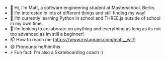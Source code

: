 - 👋 Hi, I’m Matt, a software engineering student at Masterschool, Berlin.
- 👀 I’m interested in lots of different things and still finding my way!
- 🌱 I’m currently learning Python in school and THREE.js outside of school in my own time. 
- 💞️ I’m looking to collaborate on anything and everything as long as its not too advanced as im still a beginner! 
- 📫 How to reach me (https://www.instagram.com/matt__wil/)
- 😄 Pronouns: he/him/his
- ⚡ Fun fact: I'm also a Skateboarding coach :) 

<!---
matt-wil/matt-wil is a ✨ special ✨ repository because its `README.md` (this file) appears on your GitHub profile.
You can click the Preview link to take a look at your changes.
--->
